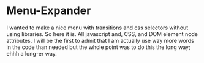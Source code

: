 Menu-Expander
=============

I wanted to make a nice menu with transitions and css selectors without using libraries.
So here it is. All javascript and, CSS, and DOM element node attributes.
I will be the first to admit that I am actually use way more words in the code than needed
but the whole point was to do this the long way; ehhh a long-er way.
